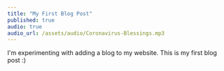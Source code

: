```yaml
---
title: "My First Blog Post"
published: true
audio: true
audio_url: /assets/audio/Coronavirus-Blessings.mp3
---
```


I'm experimenting with adding a blog to my website. This is my first blog post :)
